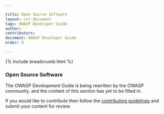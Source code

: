 ```yaml
---

title: Open Source Software
layout: col-document
tags: OWASP Developer Guide
author:
contributors:
document: OWASP Developer Guide
order: 9

---
```


{% include breadcrumb.html %}
### Open Source Software

The OWASP Development Guide is being rewritten by the OWASP community.
and the content of this section has yet to be filled in.

If you would like to contribute then follow the 
[contributing guidelines](https://github.com/OWASP/www-project-developer-guide/blob/main/CONTRIBUTING.md)
and submit your content for review.
